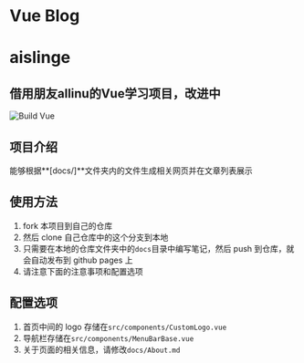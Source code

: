# Vue Blog

# aislinge

## 借用朋友allinu的Vue学习项目，改进中

![Build Vue](https://github.com/aislinge/aislinge.github.io/workflows/Build%20Vue/badge.svg?branch=master)

## 项目介绍

能够根据**[docs/]**文件夹内的文件生成相关网页并在文章列表展示

## 使用方法

1. fork 本项目到自己的仓库
2. 然后 clone 自己仓库中的这个分支到本地
3. 只需要在本地的仓库文件夹中的`docs`目录中编写笔记，然后 push 到仓库，就会自动发布到 github pages 上
4. 请注意下面的注意事项和配置选项
## 配置选项

1. 首页中间的 logo 存储在`src/components/CustomLogo.vue`
2. 导航栏存储在`src/components/MenuBarBase.vue`
3. 关于页面的相关信息，请修改`docs/About.md`

